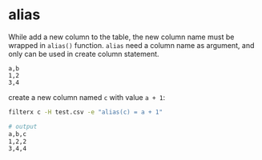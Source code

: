 # alias

While add a new column to the table, the new column name must be wrapped in `alias()` function. `alias` need a column name as argument, and only can be used in create column statement. 


```csv title=test.csv
a,b
1,2
3,4
```

create a new column named `c` with value `a + 1`:

```bash title="example"
filterx c -H test.csv -e "alias(c) = a + 1"

# output
a,b,c
1,2,2
3,4,4
```
